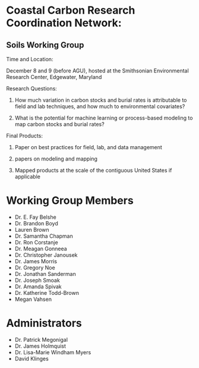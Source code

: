 # Coastal Carbon Research Coordination Network:  
## Soils Working Group

Time and Location:

December 8 and 9 (before AGU), hosted at the Smithsonian Environmental Research Center, Edgewater, Maryland

Research Questions: 

1. How much variation in carbon stocks and burial rates is attributable to field and lab techniques, and how much to environmental covariates?

2. What is the potential for machine learning or process-based modeling to map carbon stocks and burial rates?

Final Products:

1. Paper on best practices for field, lab, and data management

2. papers on modeling and mapping

3. Mapped products at the scale of the contiguous United States if applicable

# Working Group Members

* Dr. E. Fay Belshe
* Dr. Brandon Boyd
* Lauren Brown
* Dr. Samantha Chapman
* Dr. Ron Corstanje
* Dr. Meagan Gonneea
* Dr. Christopher Janousek
* Dr. James Morris
* Dr. Gregory Noe
* Dr. Jonathan Sanderman
* Dr. Joseph Smoak
* Dr. Amanda Spivak
* Dr. Katherine Todd-Brown
* Megan Vahsen

# Administrators
* Dr. Patrick Megonigal
* Dr. James Holmquist
* Dr. Lisa-Marie Windham Myers
* David Klinges
